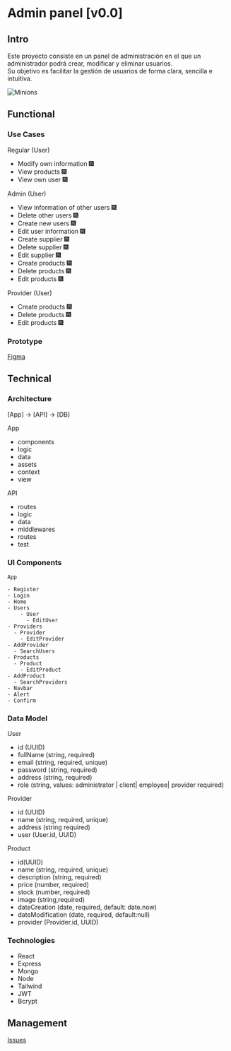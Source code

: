 # Admin panel [v0.0]

## Intro

Este proyecto consiste en un panel de administración en el que un administrador podrá crear, modificar y eliminar usuarios.  
Su objetivo es facilitar la gestión de usuarios de forma clara, sencilla e intuitiva.

![Minions](https://media3.giphy.com/media/v1.Y2lkPTc5MGI3NjExaHMwNmE5eXNyN3FzdnBmd3M4MnVodnE5NWE2bDRpZDlrbTM5bmp5cSZlcD12MV9pbnRlcm5hbF9naWZfYnlfaWQmY3Q9Zw/GliOid0Gx3T3O/giphy.gif)

## Functional

### Use Cases

Regular (User)

- Modify own information 🎆
- View products 🎆
- View own user 🎆

Admin (User)

- View information of other users 🎆
- Delete other users 🎆
- Create new users 🎆
- Edit user information 🎆
- Create supplier 🎆
- Delete supplier 🎆
- Edit supplier 🎆
- Create products 🎆
- Delete products 🎆
- Edit products 🎆

Provider (User)

- Create products 🎆
- Delete products 🎆
- Edit products 🎆

### Prototype

[Figma](https://www.figma.com/design/EjU8SGVRY9sQEqBjH275GE/Admin-panel?node-id=0-1&t=GJ2UQFWQQ5Uz51C9-1)

## Technical

### Architecture

[App] -> [API] -> [DB]

App

- components
- logic
- data
- assets
- context
- view

API

- routes
- logic
- data
- middlewares
- routes
- test

### UI Components

```
App

- Register
- Login
- Home
- Users
    - User
      - EditUser
- Providers
  - Provider
    - EditProvider
- AddProvider
  - SearchUsers
- Products
  - Product
    - EditProduct
- AddProduct
  - SearchProviders
- Navbar
- Alert
- Confirm
```

### Data Model

User

- id (UUID)
- fullName (string, required)
- email (string, required, unique)
- password (string, required)
- address (string, required)
- role (string, values: administrator | client| employee| provider required)

Provider

- id (UUID)
- name (string, required, unique)
- address (string required)
- user (User.id, UUID)

Product

- id(UUID)
- name (string, required, unique)
- description (string, required)
- price (number, required)
- stock (number, required)
- image (string,required)
- dateCreation (date, required, default: date.now)
- dateModification (date, required, default:null)
- provider (Provider.id, UUID)

### Technologies

- React
- Express
- Mongo
- Node
- Tailwind
- JWT
- Bcrypt

## Management

[Issues](https://github.com/b00tc4mp/eurofirms-bootcamp-202502/issues/87)
